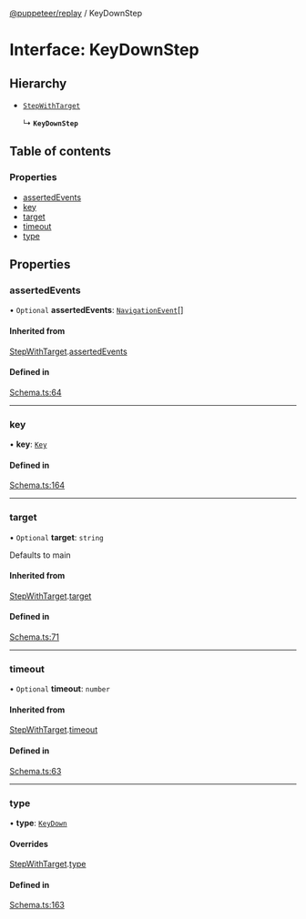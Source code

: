 [@puppeteer/replay](../README.md) / KeyDownStep

# Interface: KeyDownStep

## Hierarchy

- [`StepWithTarget`](Schema.StepWithTarget.md)

  ↳ **`KeyDownStep`**

## Table of contents

### Properties

- [assertedEvents](KeyDownStep.md#assertedevents)
- [key](KeyDownStep.md#key)
- [target](KeyDownStep.md#target)
- [timeout](KeyDownStep.md#timeout)
- [type](KeyDownStep.md#type)

## Properties

### assertedEvents

• `Optional` **assertedEvents**: [`NavigationEvent`](Schema.NavigationEvent.md)[]

#### Inherited from

[StepWithTarget](Schema.StepWithTarget.md).[assertedEvents](Schema.StepWithTarget.md#assertedevents)

#### Defined in

[Schema.ts:64](https://github.com/puppeteer/replay/blob/main/src/Schema.ts#L64)

---

### key

• **key**: [`Key`](../modules/Schema.md#key)

#### Defined in

[Schema.ts:164](https://github.com/puppeteer/replay/blob/main/src/Schema.ts#L164)

---

### target

• `Optional` **target**: `string`

Defaults to main

#### Inherited from

[StepWithTarget](Schema.StepWithTarget.md).[target](Schema.StepWithTarget.md#target)

#### Defined in

[Schema.ts:71](https://github.com/puppeteer/replay/blob/main/src/Schema.ts#L71)

---

### timeout

• `Optional` **timeout**: `number`

#### Inherited from

[StepWithTarget](Schema.StepWithTarget.md).[timeout](Schema.StepWithTarget.md#timeout)

#### Defined in

[Schema.ts:63](https://github.com/puppeteer/replay/blob/main/src/Schema.ts#L63)

---

### type

• **type**: [`KeyDown`](../enums/Schema.StepType.md#keydown)

#### Overrides

[StepWithTarget](Schema.StepWithTarget.md).[type](Schema.StepWithTarget.md#type)

#### Defined in

[Schema.ts:163](https://github.com/puppeteer/replay/blob/main/src/Schema.ts#L163)
